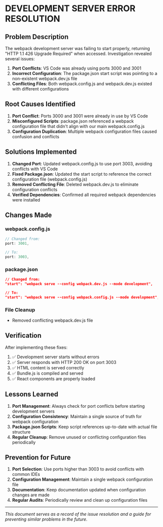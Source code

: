 # DEVELOPMENT SERVER ERROR RESOLUTION

## Problem Description
The webpack development server was failing to start properly, returning "HTTP 1.1 426 Upgrade Required" when accessed. Investigation revealed several issues:

1. **Port Conflicts**: VS Code was already using ports 3000 and 3001
2. **Incorrect Configuration**: The package.json start script was pointing to a non-existent webpack.dev.js file
3. **Conflicting Files**: Both webpack.config.js and webpack.dev.js existed with different configurations

## Root Causes Identified

1. **Port Conflict**: Ports 3000 and 3001 were already in use by VS Code
2. **Misconfigured Scripts**: package.json referenced a webpack configuration file that didn't align with our main webpack.config.js
3. **Configuration Duplication**: Multiple webpack configuration files caused confusion and conflicts

## Solutions Implemented

1. **Changed Port**: Updated webpack.config.js to use port 3003, avoiding conflicts with VS Code
2. **Fixed Package.json**: Updated the start script to reference the correct configuration file (webpack.config.js)
3. **Removed Conflicting File**: Deleted webpack.dev.js to eliminate configuration conflicts
4. **Verified Dependencies**: Confirmed all required webpack dependencies were installed

## Changes Made

### webpack.config.js
```javascript
// Changed from:
port: 3001,

// To:
port: 3003,
```

### package.json
```json
// Changed from:
"start": "webpack serve --config webpack.dev.js --mode development",

// To:
"start": "webpack serve --config webpack.config.js --mode development",
```

### File Cleanup
- Removed conflicting webpack.dev.js file

## Verification
After implementing these fixes:

1. ✅ Development server starts without errors
2. ✅ Server responds with HTTP 200 OK on port 3003
3. ✅ HTML content is served correctly
4. ✅ Bundle.js is compiled and served
5. ✅ React components are properly loaded

## Lessons Learned

1. **Port Management**: Always check for port conflicts before starting development servers
2. **Configuration Consistency**: Maintain a single source of truth for webpack configuration
3. **Package.json Scripts**: Keep script references up-to-date with actual file structure
4. **Regular Cleanup**: Remove unused or conflicting configuration files periodically

## Prevention for Future

1. **Port Selection**: Use ports higher than 3003 to avoid conflicts with common IDEs
2. **Configuration Management**: Maintain a single webpack configuration file
3. **Documentation**: Keep documentation updated when configuration changes are made
4. **Regular Audits**: Periodically review and clean up configuration files

---
*This document serves as a record of the issue resolution and a guide for preventing similar problems in the future.*